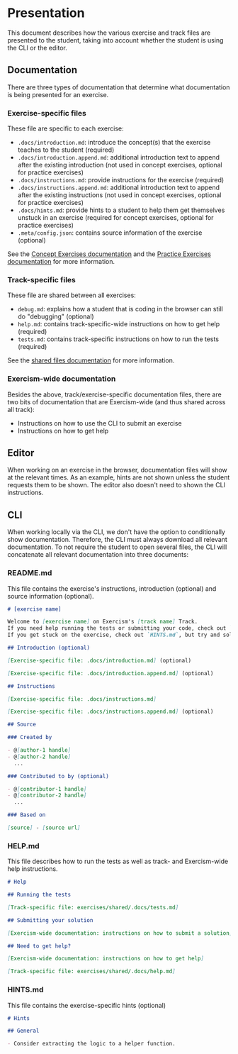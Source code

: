 # Presentation

This document describes how the various exercise and track files are presented to the student, taking into account whether the student is using the CLI or the editor.

## Documentation

There are three types of documentation that determine what documentation is being presented for an exercise.

### Exercise-specific files

These file are specific to each exercise:

- `.docs/introduction.md`: introduce the concept(s) that the exercise teaches to the student (required)
- `.docs/introduction.append.md`: additional introduction text to append after the existing introduction (not used in concept exercises, optional for practice exercises)
- `.docs/instructions.md`: provide instructions for the exercise (required)
- `.docs/instructions.append.md`: additional introduction text to append after the existing instructions (not used in concept exercises, optional for practice exercises)
- `.docs/hints.md`: provide hints to a student to help them get themselves unstuck in an exercise (required for concept exercises, optional for practice exercises)
- `.meta/config.json`: contains source information of the exercise (optional)

See the [Concept Exercises documentation](/docs/building/tracks/concept-exercises#documentationfiles) and the [Practice Exercises documentation](/docs/building/tracks/concept-exercises#documentationfiles) for more information.

### Track-specific files

These file are shared between all exercises:

- `debug.md`: explains how a student that is coding in the browser can still do "debugging" (optional)
- `help.md`: contains track-specific-wide instructions on how to get help (required)
- `tests.md`: contains track-specific instructions on how to run the tests (required)

See the [shared files documentation](/docs/building/tracks/shared-files) for more information.

### Exercism-wide documentation

Besides the above, track/exercise-specific documentation files, there are two bits of documentation that are Exercism-wide (and thus shared across all track):

- Instructions on how to use the CLI to submit an exercise
- Instructions on how to get help

## Editor

When working on an exercise in the browser, documentation files will show at the relevant times. As an example, hints are not shown unless the student requests them to be shown. The editor also doesn't need to shown the CLI instructions.

## CLI

When working locally via the CLI, we don't have the option to conditionally show documentation. Therefore, the CLI must always download all relevant documentation. To not require the student to open several files, the CLI will concatenate all relevant documentation into three documents:

### README.md

This file contains the exercise's instructions, introduction (optional) and source information (optional).

```markdown
# [exercise name]

Welcome to [exercise name] on Exercism's [track name] Track.
If you need help running the tests or submitting your code, check out `HELP.md`.
If you get stuck on the exercise, check out `HINTS.md`, but try and solve it without using those first :)

## Introduction (optional)

[Exercise-specific file: .docs/introduction.md] (optional)

[Exercise-specific file: .docs/introduction.append.md] (optional)

## Instructions

[Exercise-specific file: .docs/instructions.md]

[Exercise-specific file: .docs/instructions.append.md] (optional)

## Source

### Created by

- @[author-1 handle]
- @[author-2 handle]
  ...

### Contributed to by (optional)

- @[contributor-1 handle]
- @[contributor-2 handle]
  ...

### Based on

[source] - [source url]
```

### HELP.md

This file describes how to run the tests as well as track- and Exercism-wide help instructions.

```markdown
# Help

## Running the tests

[Track-specific file: exercises/shared/.docs/tests.md]

## Submitting your solution

[Exercism-wide documentation: instructions on how to submit a solution]

## Need to get help?

[Exercism-wide documentation: instructions on how to get help]

[Track-specific file: exercises/shared/.docs/help.md]
```

### HINTS.md

This file contains the exercise-specific hints (optional)

```markdown
# Hints

## General

- Consider extracting the logic to a helper function.
```
